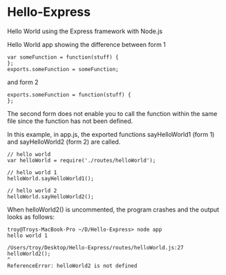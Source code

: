 Hello-Express
=============

Hello World using the Express framework with Node.js

Hello World app showing the difference between form 1

```
var someFunction = function(stuff) {
};
exports.someFunction = someFunction;
```

and form 2

```
exports.someFunction = function(stuff) {
};
```


The second form does not enable you to call the function within the same file since the function has not been defined.

In this example, in app.js, the exported functions sayHelloWorld1 (form 1) and sayHelloWorld2 (form 2) are called.

```
// hello world
var helloWorld = require('./routes/helloWorld');

// hello world 1
helloWorld.sayHelloWorld1();

// hello world 2
helloWorld.sayHelloWorld2();
```

When helloWorld2() is uncommented, the program crashes and the output looks as follows:

```
troy@Troys-MacBook-Pro ~/D/Hello-Express> node app
hello world 1

/Users/troy/Desktop/Hello-Express/routes/helloWorld.js:27
helloWorld2();
^
ReferenceError: helloWorld2 is not defined
```
